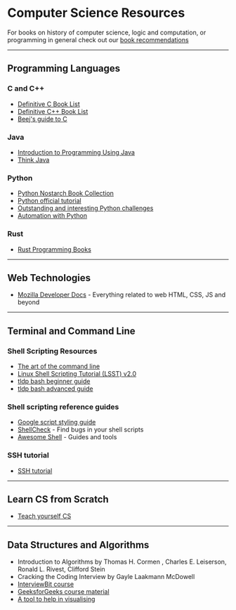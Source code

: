 # Computer Science Resources 
For books on history of computer science, logic and computation, or programming in general check out our [book recommendations](/books.md)
***
## Programming Languages

### C and C++
* [Definitive C Book List](https://stackoverflow.com/q/562303/33345)
* [Definitive C++ Book List](https://stackoverflow.com/q/388242/33345)
* [Beej's guide to C](https://www.beej.us/guide/bgc/)

### Java
* [Introduction to Programming Using Java](https://math.hws.edu/javanotes/)
* [Think Java](https://greenteapress.com/thinkapjava/thinkapjava.pdf)

### Python
* [Python Nostarch Book Collection](https://nostarch.com/catalog/python)
* [Python official tutorial](http://docs.python.org/tut/tut.html )
* [Outstanding and interesting Python challenges](http://www.pythonchallenge.com/)
* [Automation with Python](https://automatetheboringstuff.com/)

### Rust
* [Rust Programming Books](https://github.com/sger/RustBooks)
***
## Web Technologies

* [Mozilla Developer Docs](https://developer.mozilla.org/en-US/docs/Learn) - Everything related to web HTML, CSS, JS and beyond 
* ***
## Terminal and Command Line

### Shell Scripting Resources
* [The art of the command line](https://github.com/jlevy/the-art-of-command-line)
* [Linux Shell Scripting Tutorial (LSST) v2.0](https://bash.cyberciti.biz/guide/Main_Page)
* [tldp bash beginner guide](https://tldp.org/LDP/Bash-Beginners-Guide/html/index.html)
* [tldp bash advanced guide](https://tldp.org/LDP/abs/html/abs-guide.html)

### Shell scripting reference guides 

* [Google script styling guide](https://google.github.io/styleguide/shellguide.html)
* [ShellCheck](https://www.shellcheck.net/) - Find bugs in your shell scripts
* [Awesome Shell](https://github.com/alebcay/awesome-shell) - Guides and tools

### SSH tutorial

* [SSH tutorial](https://www.digitalocean.com/community/tutorialsssh-essentials-working-with-ssh-servers-clients-and-keys)
***
## Learn CS from Scratch 

* [Teach yourself CS](https://teachyourselfcs.com/)
* ***
## Data Structures and Algorithms 
* Introduction to Algorithms by Thomas H. Cormen , Charles E. Leiserson, Ronald L. Rivest, Clifford Stein
* Cracking the Coding Interview by Gayle Laakmann McDowell 
* [InterviewBit course](https://www.interviewbit.com/courses/programming/)
* [GeeksforGeeks course material](https://www.geeksforgeeks.org/data-structures/)
* [A tool to help in visualising](https://visualgo.net/en) 
